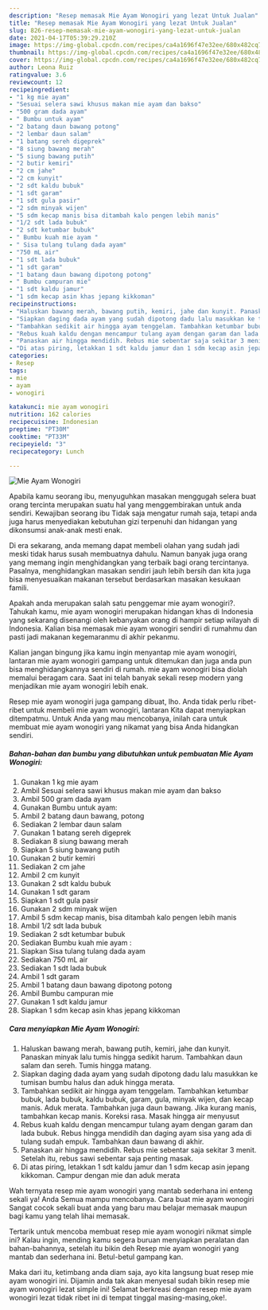 ```yaml
---
description: "Resep memasak Mie Ayam Wonogiri yang lezat Untuk Jualan"
title: "Resep memasak Mie Ayam Wonogiri yang lezat Untuk Jualan"
slug: 826-resep-memasak-mie-ayam-wonogiri-yang-lezat-untuk-jualan
date: 2021-04-17T05:39:29.210Z
image: https://img-global.cpcdn.com/recipes/ca4a1696f47e32ee/680x482cq70/mie-ayam-wonogiri-foto-resep-utama.jpg
thumbnail: https://img-global.cpcdn.com/recipes/ca4a1696f47e32ee/680x482cq70/mie-ayam-wonogiri-foto-resep-utama.jpg
cover: https://img-global.cpcdn.com/recipes/ca4a1696f47e32ee/680x482cq70/mie-ayam-wonogiri-foto-resep-utama.jpg
author: Leona Ruiz
ratingvalue: 3.6
reviewcount: 12
recipeingredient:
- "1 kg mie ayam"
- "Sesuai selera sawi khusus makan mie ayam dan bakso"
- "500 gram dada ayam"
- " Bumbu untuk ayam"
- "2 batang daun bawang potong"
- "2 lembar daun salam"
- "1 batang sereh digeprek"
- "8 siung bawang merah"
- "5 siung bawang putih"
- "2 butir kemiri"
- "2 cm jahe"
- "2 cm kunyit"
- "2 sdt kaldu bubuk"
- "1 sdt garam"
- "1 sdt gula pasir"
- "2 sdm minyak wijen"
- "5 sdm kecap manis bisa ditambah kalo pengen lebih manis"
- "1/2 sdt lada bubuk"
- "2 sdt ketumbar bubuk"
- " Bumbu kuah mie ayam "
- " Sisa tulang tulang dada ayam"
- "750 mL air"
- "1 sdt lada bubuk"
- "1 sdt garam"
- "1 batang daun bawang dipotong potong"
- " Bumbu campuran mie"
- "1 sdt kaldu jamur"
- "1 sdm kecap asin khas jepang kikkoman"
recipeinstructions:
- "Haluskan bawang merah, bawang putih, kemiri, jahe dan kunyit. Panaskan minyak lalu tumis hingga sedikit harum. Tambahkan daun salam dan sereh. Tumis hingga matang."
- "Siapkan daging dada ayam yang sudah dipotong dadu lalu masukkan ke tumisan bumbu halus dan aduk hingga merata."
- "Tambahkan sedikit air hingga ayam tenggelam. Tambahkan ketumbar bubuk, lada bubuk, kaldu bubuk, garam, gula, minyak wijen, dan kecap manis. Aduk merata. Tambahkan juga daun bawang. Jika kurang manis, tambahkan kecap manis. Koreksi rasa. Masak hingga air menyusut"
- "Rebus kuah kaldu dengan mencampur tulang ayam dengan garam dan lada bubuk. Rebus hingga mendidih dan daging ayam sisa yang ada di tulang sudah empuk. Tambahkan daun bawang di akhir."
- "Panaskan air hingga mendidih. Rebus mie sebentar saja sekitar 3 menit. Setelah itu, rebus sawi sebentar saja penting masak."
- "Di atas piring, letakkan 1 sdt kaldu jamur dan 1 sdm kecap asin jepang kikkoman. Campur dengan mie dan aduk merata"
categories:
- Resep
tags:
- mie
- ayam
- wonogiri

katakunci: mie ayam wonogiri 
nutrition: 162 calories
recipecuisine: Indonesian
preptime: "PT30M"
cooktime: "PT33M"
recipeyield: "3"
recipecategory: Lunch

---
```



![Mie Ayam Wonogiri](https://img-global.cpcdn.com/recipes/ca4a1696f47e32ee/680x482cq70/mie-ayam-wonogiri-foto-resep-utama.jpg)

Apabila kamu seorang ibu, menyuguhkan masakan menggugah selera buat orang tercinta merupakan suatu hal yang menggembirakan untuk anda sendiri. Kewajiban seorang ibu Tidak saja mengatur rumah saja, tetapi anda juga harus menyediakan kebutuhan gizi terpenuhi dan hidangan yang dikonsumsi anak-anak mesti enak.

Di era  sekarang, anda memang dapat membeli olahan yang sudah jadi meski tidak harus susah membuatnya dahulu. Namun banyak juga orang yang memang ingin menghidangkan yang terbaik bagi orang tercintanya. Pasalnya, menghidangkan masakan sendiri jauh lebih bersih dan kita juga bisa menyesuaikan makanan tersebut berdasarkan masakan kesukaan famili. 



Apakah anda merupakan salah satu penggemar mie ayam wonogiri?. Tahukah kamu, mie ayam wonogiri merupakan hidangan khas di Indonesia yang sekarang disenangi oleh kebanyakan orang di hampir setiap wilayah di Indonesia. Kalian bisa memasak mie ayam wonogiri sendiri di rumahmu dan pasti jadi makanan kegemaranmu di akhir pekanmu.

Kalian jangan bingung jika kamu ingin menyantap mie ayam wonogiri, lantaran mie ayam wonogiri gampang untuk ditemukan dan juga anda pun bisa menghidangkannya sendiri di rumah. mie ayam wonogiri bisa diolah memalui beragam cara. Saat ini telah banyak sekali resep modern yang menjadikan mie ayam wonogiri lebih enak.

Resep mie ayam wonogiri juga gampang dibuat, lho. Anda tidak perlu ribet-ribet untuk membeli mie ayam wonogiri, lantaran Kita dapat menyiapkan ditempatmu. Untuk Anda yang mau mencobanya, inilah cara untuk membuat mie ayam wonogiri yang nikamat yang bisa Anda hidangkan sendiri.

<!--inarticleads1-->

##### Bahan-bahan dan bumbu yang dibutuhkan untuk pembuatan Mie Ayam Wonogiri:

1. Gunakan 1 kg mie ayam
1. Ambil Sesuai selera sawi khusus makan mie ayam dan bakso
1. Ambil 500 gram dada ayam
1. Gunakan  Bumbu untuk ayam:
1. Ambil 2 batang daun bawang, potong
1. Sediakan 2 lembar daun salam
1. Gunakan 1 batang sereh digeprek
1. Sediakan 8 siung bawang merah
1. Siapkan 5 siung bawang putih
1. Gunakan 2 butir kemiri
1. Sediakan 2 cm jahe
1. Ambil 2 cm kunyit
1. Gunakan 2 sdt kaldu bubuk
1. Gunakan 1 sdt garam
1. Siapkan 1 sdt gula pasir
1. Gunakan 2 sdm minyak wijen
1. Ambil 5 sdm kecap manis, bisa ditambah kalo pengen lebih manis
1. Ambil 1/2 sdt lada bubuk
1. Sediakan 2 sdt ketumbar bubuk
1. Sediakan  Bumbu kuah mie ayam :
1. Siapkan  Sisa tulang tulang dada ayam
1. Sediakan 750 mL air
1. Sediakan 1 sdt lada bubuk
1. Ambil 1 sdt garam
1. Ambil 1 batang daun bawang dipotong potong
1. Ambil  Bumbu campuran mie
1. Gunakan 1 sdt kaldu jamur
1. Siapkan 1 sdm kecap asin khas jepang kikkoman




<!--inarticleads2-->

##### Cara menyiapkan Mie Ayam Wonogiri:

1. Haluskan bawang merah, bawang putih, kemiri, jahe dan kunyit. Panaskan minyak lalu tumis hingga sedikit harum. Tambahkan daun salam dan sereh. Tumis hingga matang.
1. Siapkan daging dada ayam yang sudah dipotong dadu lalu masukkan ke tumisan bumbu halus dan aduk hingga merata.
1. Tambahkan sedikit air hingga ayam tenggelam. Tambahkan ketumbar bubuk, lada bubuk, kaldu bubuk, garam, gula, minyak wijen, dan kecap manis. Aduk merata. Tambahkan juga daun bawang. Jika kurang manis, tambahkan kecap manis. Koreksi rasa. Masak hingga air menyusut
1. Rebus kuah kaldu dengan mencampur tulang ayam dengan garam dan lada bubuk. Rebus hingga mendidih dan daging ayam sisa yang ada di tulang sudah empuk. Tambahkan daun bawang di akhir.
1. Panaskan air hingga mendidih. Rebus mie sebentar saja sekitar 3 menit. Setelah itu, rebus sawi sebentar saja penting masak.
1. Di atas piring, letakkan 1 sdt kaldu jamur dan 1 sdm kecap asin jepang kikkoman. Campur dengan mie dan aduk merata




Wah ternyata resep mie ayam wonogiri yang mantab sederhana ini enteng sekali ya! Anda Semua mampu mencobanya. Cara buat mie ayam wonogiri Sangat cocok sekali buat anda yang baru mau belajar memasak maupun bagi kamu yang telah lihai memasak.

Tertarik untuk mencoba membuat resep mie ayam wonogiri nikmat simple ini? Kalau ingin, mending kamu segera buruan menyiapkan peralatan dan bahan-bahannya, setelah itu bikin deh Resep mie ayam wonogiri yang mantab dan sederhana ini. Betul-betul gampang kan. 

Maka dari itu, ketimbang anda diam saja, ayo kita langsung buat resep mie ayam wonogiri ini. Dijamin anda tak akan menyesal sudah bikin resep mie ayam wonogiri lezat simple ini! Selamat berkreasi dengan resep mie ayam wonogiri lezat tidak ribet ini di tempat tinggal masing-masing,oke!.

